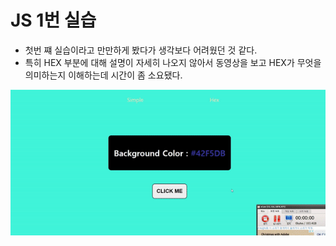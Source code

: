 # JS 1번 실습

  - 첫번 쨰 실습이라고 만만하게 봤다가 생각보다 어려웠던 것 같다.
  - 특히 HEX 부분에 대해 설명이 자세히 나오지 않아서 동영상을 보고 HEX가 무엇을 의미하는지 이해하는데 시간이 좀 소요됐다.

  ![1](./JS_1.gif)